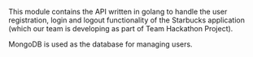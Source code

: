 This module contains the API written in golang to handle 
the user registration, login and logout functionality of the 
Starbucks application (which our team is developing as part of Team Hackathon Project). 

MongoDB is used as the database for managing users.



